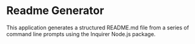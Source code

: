 # Readme Generator

This application generates a structured README.md file from a series of command line prompts using the Inquirer Node.js package. 